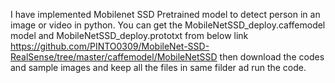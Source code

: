 I have implemented Mobilenet SSD Pretrained model to detect person in an image or video in python.
You can get the MobileNetSSD_deploy.caffemodel model and MobileNetSSD_deploy.prototxt from below link
https://github.com/PINTO0309/MobileNet-SSD-RealSense/tree/master/caffemodel/MobileNetSSD
then download the codes and sample images and keep all the files in same filder ad run the code.
